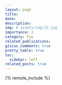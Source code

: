 ```yaml
---
layout: page
title:
date:
description:
img: # assets/img/12.jpg
importance: 1
category: Fun
related_publications:
giscus_comments: true
pretty_table: true
toc:
  sidebar: left
related_posts: true
---
```


{% remote_include  %}
